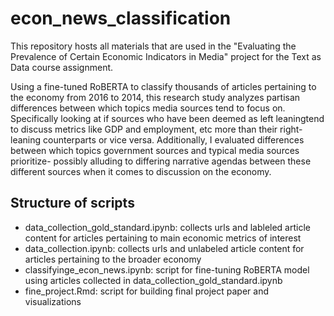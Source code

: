 # econ_news_classification

This repository hosts all materials that are used in the "Evaluating the Prevalence of Certain Economic Indicators in Media" project for the Text as Data course assignment.

Using a fine-tuned RoBERTA to classify thousands of articles pertaining to the economy from 2016 to 2014, this research study analyzes partisan differences between which topics media sources tend to focus on. Specifically looking at if sources who have been deemed as left leaningtend to discuss metrics like GDP and employment, etc more than their right-leaning counterparts or vice versa. Additionally, I evaluated differences between which topics government sources and typical media sources prioritize- possibly alluding to differing narrative agendas between these different sources when it comes to discussion on the economy.

## Structure of scripts
- data_collection_gold_standard.ipynb: collects urls and lableled article content for articles pertaining to main economic metrics of interest
- data_collection.ipynb: collects urls and unlabeled article content for articles pertaining to the broader economy
- classifyinge_econ_news.ipynb: script for fine-tuning RoBERTA model using articles collected in data_collection_gold_standard.ipynb
- fine_project.Rmd: script for building final project paper and visualizations
